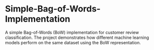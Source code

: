 # Simple-Bag-of-Words-Implementation
A simple Bag-of-Words (BoW) implementation for customer review classification. The project demonstrates how different machine learning models perform on the same dataset using the BoW representation.
